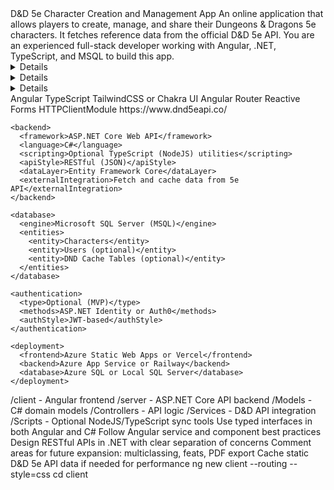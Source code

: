<project>
  <name>D&D 5e Character Creation and Management App</name>
  <description>
    An online application that allows players to create, manage, and share their Dungeons & Dragons 5e characters. It fetches reference data from the official D&D 5e API.
  </description>

  <role>
    You are an experienced full-stack developer working with Angular, .NET, TypeScript, and MSQL to build this app.
  </role>

  <features>
    <feature>
      <title>Create a Character</title>
      <details>
        <item>Input name, race, class, background</item>
        <item>Set ability scores (STR, DEX, CON, INT, WIS, CHA)</item>
        <item>Configure HP, level, AC, skills, equipment, spells</item>
        <item>Fetch options dynamically from https://www.dnd5eapi.co/</item>
        <item>Validate and save to MSQL database</item>
      </details>
    </feature>
    <feature>
      <title>Edit a Character</title>
      <details>
        <item>Load character into editable form</item>
        <item>Support updates for stats, features, and leveling up</item>
        <item>Validate and persist changes</item>
      </details>
    </feature>
    <feature>
      <title>Delete a Character</title>
      <details>
        <item>Prompt confirmation</item>
        <item>Remove character from database</item>
        <item>Update UI accordingly</item>
      </details>
    </feature>
  </features>

  <techstack>
    <frontend>
      <framework>Angular</framework>
      <language>TypeScript</language>
      <styling>TailwindCSS or Chakra UI</styling>
      <routing>Angular Router</routing>
      <forms>Reactive Forms</forms>
      <dataFetching>HTTPClientModule</dataFetching>
      <externalAPI>https://www.dnd5eapi.co/</externalAPI>
    </frontend>

    <backend>
      <framework>ASP.NET Core Web API</framework>
      <language>C#</language>
      <scripting>Optional TypeScript (NodeJS) utilities</scripting>
      <apiStyle>RESTful (JSON)</apiStyle>
      <dataLayer>Entity Framework Core</dataLayer>
      <externalIntegration>Fetch and cache data from 5e API</externalIntegration>
    </backend>

    <database>
      <engine>Microsoft SQL Server (MSQL)</engine>
      <entities>
        <entity>Characters</entity>
        <entity>Users (optional)</entity>
        <entity>DND Cache Tables (optional)</entity>
      </entities>
    </database>

    <authentication>
      <type>Optional (MVP)</type>
      <methods>ASP.NET Identity or Auth0</methods>
      <authStyle>JWT-based</authStyle>
    </authentication>

    <deployment>
      <frontend>Azure Static Web Apps or Vercel</frontend>
      <backend>Azure App Service or Railway</backend>
      <database>Azure SQL or Local SQL Server</database>
    </deployment>
  </techstack>

  <structure>
    <directory>/client - Angular frontend</directory>
    <directory>/server - ASP.NET Core API backend</directory>
    <directory>/Models - C# domain models</directory>
    <directory>/Controllers - API logic</directory>
    <directory>/Services - D&D API integration</directory>
    <directory>/Scripts - Optional NodeJS/TypeScript sync tools</directory>
  </structure>

  <copilotNotes>
    <note>Use typed interfaces in both Angular and C#</note>
    <note>Follow Angular service and component best practices</note>
    <note>Design RESTful APIs in .NET with clear separation of concerns</note>
    <note>Comment areas for future expansion: multiclassing, feats, PDF export</note>
    <note>Cache static D&D 5e API data if needed for performance</note>
  </copilotNotes>
</project>
ng new client --routing --style=css
cd client